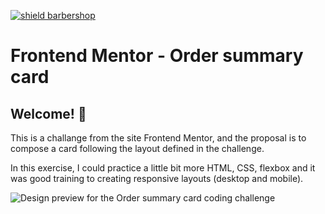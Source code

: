 [![shield barbershop](https://img.shields.io/badge/viniciustocchio-frontendmentor-aqua)](https://github.com/viniciustocchio/order-summary-component-main)

# Frontend Mentor - Order summary card

## Welcome! 👋

This is a challange from the site Frontend Mentor, and the proposal is to compose a card following the layout defined in the challenge.

In this exercise, I could practice a little bit more HTML, CSS, flexbox and it was good training to creating responsive layouts (desktop and mobile).

![Design preview for the Order summary card coding challenge](./design/final-layout.png)
